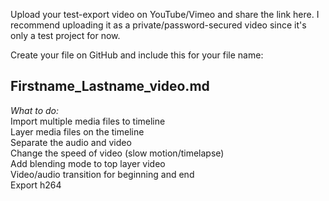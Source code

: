 Upload your test-export video on YouTube/Vimeo and share the link here. I recommend uploading it as a private/password-secured video since it's only a test project for now.

Create your file on GitHub and include this for your file name:
## Firstname_Lastname_video.md

*What to do:* <br>
Import multiple media files to timeline<br>
Layer media files on the timeline<br>
Separate the audio and video<br>
Change the speed of video (slow motion/timelapse)<br>
Add blending mode to top layer video<br>
Video/audio transition for beginning and end<br>
Export h264
